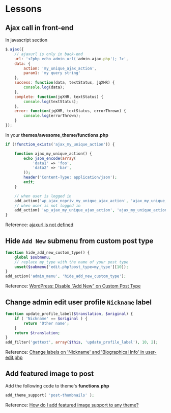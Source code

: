 # Lessons

## Ajax call in front-end

In javascript section
```js
$.ajax({
    // ajaxurl is only in back-end
    url: '<?php echo admin_url('admin-ajax.php'); ?>',
    data: {
        action: 'my_unique_ajax_action',
        param1: 'my query string'
    },
    success: function(data, textStatus, jqXHR) {
        console.log(data);
    },
    complete: function(jqXHR, textStatus) {
        console.log(textStatus);
    },
    error: function(jqXHR, textStatus, errorThrown) {
        console.log(errorThrown);
    }
});
```

In your **themes/awesome_theme/functions.php**
```php
if (!function_exists('ajax_my_unique_action')) {

    function ajax_my_unique_action() {
        echo json_encode(array(
            'data1' => 'foo',
            'data2' => 'bar',
        ));
        header('Content-Type: application/json');
        exit;
    }

    // when user is logged in
    add_action('wp_ajax_nopriv_my_unique_ajax_action', 'ajax_my_unique_action' );
    // when user is not logged in
    add_action( 'wp_ajax_my_unique_ajax_action', 'ajax_my_unique_action' );
}
```

Reference: [ajaxurl is not defined](http://wordpress.org/support/topic/ajaxurl-is-not-defined#post-1989445)

## Hide `Add New` submenu from custom post type

```php
function hide_add_new_custom_type() {
    global $submenu;
    // replace my_type with the name of your post type
    unset($submenu['edit.php?post_type=my_type'][10]);
}
add_action('admin_menu', 'hide_add_new_custom_type');
```

Reference: [WordPress: Disable “Add New” on Custom Post Type](http://stackoverflow.com/questions/3235257/wordpress-disable-add-new-on-custom-post-type/3248103#3248103)

## Change admin edit user profile `Nickname` label
```php
function update_profile_label($translation, $original) {
    if ( 'Nickname' == $original ) {
        return 'Other name';
    }
    return $translation;
}
add_filter('gettext', array($this, 'update_profile_label'), 10, 2);
```

Reference: [Change labels on 'Nickname' and 'Biographical Info' in user-edit.php](http://wordpress.stackexchange.com/questions/6096/change-labels-on-nickname-and-biographical-info-in-user-edit-php/6099#6099)

## Add featured image to post

Add the following code to theme's **functions.php**
```php
add_theme_support( 'post-thumbnails' );
```

Reference: [How do I add featured image support to any theme?](http://wordpress.org/support/topic/how-do-i-add-featured-image-support-to-any-theme#post-1865570)
